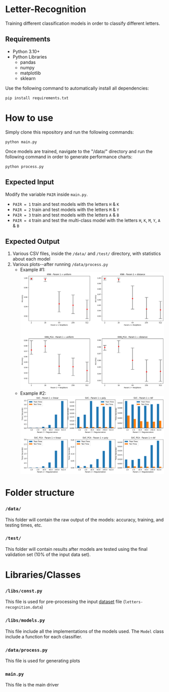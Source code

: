 # Letter-Recognition

Training different classification models in order to classify different letters.

## Requirements

- Python 3.10+
- Python Libraries
  - pandas
  - numpy
  - matplotlib
  - sklearn

Use the following command to automatically install all dependencies:

    pip install requirements.txt

# How to use

Simply clone this repository and run the following commands:

    python main.py

Once models are trained, navigate to the "/data/" directory and run the following command in order to generate performance charts:

    python process.py

## Expected Input

Modify the variable `PAIR` inside `main.py`.

- `PAIR = 1` train and test models with the letters `H` & `K`
- `PAIR = 2` train and test models with the letters `M` & `Y`
- `PAIR = 3` train and test models with the letters `A` & `B`
- `PAIR = 4` train and test the multi-class model with the letters `H`, `K`, `M`, `Y`, `A` & `B`

## Expected Output

1. Various CSV files, inside the `/data/` and `/test/` directory, with statistics about each model
2. Various plots--after running `/data/process.py`
   - Example #1:  
     ![KNN-Example](/data/KNN.png)
   - Example #2:  
     ![SVC-Example](/test/SVC.png)

# Folder structure

### `/data/`

This folder will contain the raw output of the models: accuracy, training, and testing times, etc.

### `/test/`

This folder will contain results after models are tested using the final validation set (10% of the input data set).

# Libraries/Classes

### `/libs/const.py`

This file is used for pre-processing the input [dataset](https://archive.ics.uci.edu/ml/datasets/letter+recognition) file (`letters-recognition.data`)

### `/libs/models.py`

This file include all the implementations of the models used. The `Model` class include a function for each classifier.

### `/data/process.py`

This file is used for generating plots

### `main.py`

This file is the main driver
